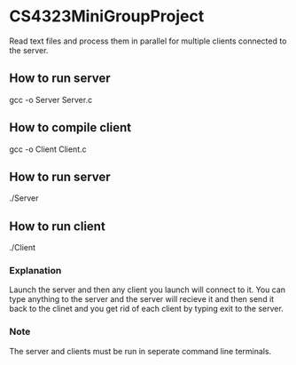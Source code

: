 # CS4323MiniGroupProject
Read text files and process them in parallel for multiple clients connected to the server.

## How to run server
gcc -o Server Server.c

## How to compile client
gcc -o Client Client.c

## How to run server
./Server

## How to run client
./Client

### Explanation
Launch the server and then any client you launch will connect to it.
You can type anything to the server and the server will recieve it and then send it back to the clinet
and you get rid of each client by typing exit to the server.

### Note
The server and clients must be run in seperate command line terminals.